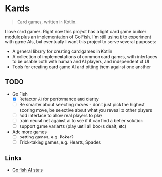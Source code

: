 # Kards

> Card games, written in Kotlin.

I love card games. Right now this project has a light card game builder module plus an
implementation of Go Fish. I'm still using it to experiment with game AIs, but eventually
I want this project to serve several purposes:

- A general library for creating card games in Kotlin
- A collection of implementations of common card games, with interfaces to be usable both
  with human and AI players, and independent of UI
- Tools for creating card game AI and pitting them against one another

## TODO

- Go Fish
  - [X] Refactor AI for performance and clarity
  - [ ] Be smarter about selecting moves - don't just pick the highest scoring move,
    be selective about what you reveal to other players
  - [ ] add interface to allow real players to play
  - [ ] train neural net against ai to see if it can find a better solution
  - [ ] support game variants (play until all books dealt, etc)

- Add more games
  - [ ] betting games, e.g. Poker?
  - [ ] Trick-taking games, e.g. Hearts, Spades

## Links

- [Go fish AI stats](https://docs.google.com/spreadsheets/d/12TJxPpsdHSiXgNui7Ahn_Z2JR-y0w9TD7Vdj-O5krVY/edit?usp=sharing)
